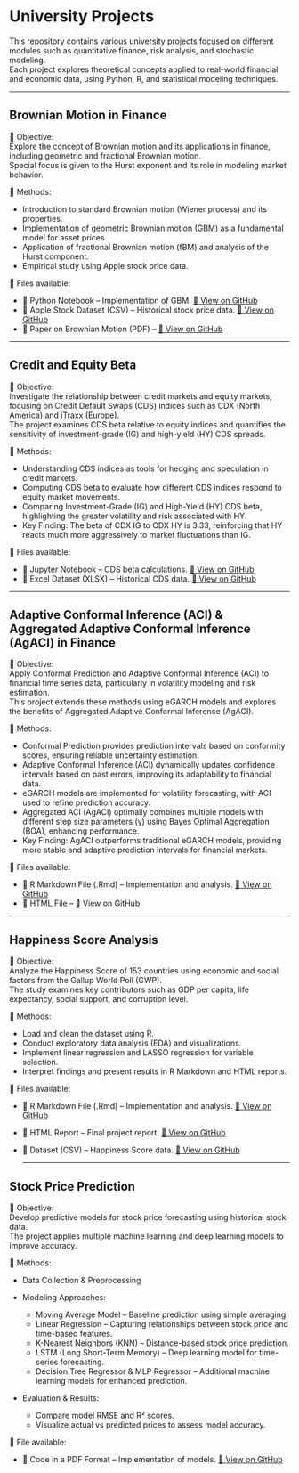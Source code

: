 #  University Projects
This repository contains various university projects focused on different modules such as quantitative finance, risk analysis, and stochastic modeling.  
Each project explores theoretical concepts applied to real-world financial and economic data, using Python, R, and statistical modeling techniques.

---

## Brownian Motion in Finance
📌 Objective:  
Explore the concept of Brownian motion and its applications in finance, including geometric and fractional Brownian motion.  
Special focus is given to the Hurst exponent and its role in modeling market behavior.

📌 Methods:
- Introduction to standard Brownian motion (Wiener process) and its properties.
- Implementation of geometric Brownian motion (GBM) as a fundamental model for asset prices.
- Application of fractional Brownian motion (fBM) and analysis of the Hurst component.
- Empirical study using Apple stock price data.

📌 Files available:
- 📂 Python Notebook – Implementation of GBM. [🔗 View on GitHub](https://github.com/ghazzoul12/University-project/blob/main/GBM.ipynb)  
- 📂 Apple Stock Dataset (CSV) – Historical stock price data. [🔗 View on GitHub](https://github.com/ghazzoul12/University-project/blob/main/AAPL.csv)  
- 📂 Paper on Brownian Motion (PDF) – [🔗 View on GitHub](https://github.com/ghazzoul12/University-project/blob/main/Brownian%20motion)  

---

##  Credit and Equity Beta
📌 Objective:  
Investigate the relationship between credit markets and equity markets, focusing on Credit Default Swaps (CDS) indices such as CDX (North America) and iTraxx (Europe).  
The project examines CDS beta relative to equity indices and quantifies the sensitivity of investment-grade (IG) and high-yield (HY) CDS spreads.

📌 Methods:
- Understanding CDS indices as tools for hedging and speculation in credit markets.
- Computing CDS beta to evaluate how different CDS indices respond to equity market movements.
- Comparing Investment-Grade (IG) and High-Yield (HY) CDS beta, highlighting the greater volatility and risk associated with HY.
- Key Finding: The beta of CDX IG to CDX HY is 3.33, reinforcing that HY reacts much more aggressively to market fluctuations than IG.

📌 Files available:
- 📂 Jupyter Notebook – CDS beta calculations. [🔗 View on GitHub](https://github.com/ghazzoul12/University-project/blob/main/Project_Creditandequitybeta.ipynb)  
- 📂 Excel Dataset (XLSX) – Historical CDS data. [🔗 View on GitHub](https://github.com/ghazzoul12/University-project/blob/main/HistoricalIndices.xlsx)  

---

##  Adaptive Conformal Inference (ACI) & Aggregated Adaptive Conformal Inference (AgACI) in Finance
📌 Objective:  
Apply Conformal Prediction and Adaptive Conformal Inference (ACI) to financial time series data, particularly in volatility modeling and risk estimation.  
This project extends these methods using eGARCH models and explores the benefits of Aggregated Adaptive Conformal Inference (AgACI).

📌 Methods:
- Conformal Prediction provides prediction intervals based on conformity scores, ensuring reliable uncertainty estimation.
- Adaptive Conformal Inference (ACI) dynamically updates confidence intervals based on past errors, improving its adaptability to financial data.
- eGARCH models are implemented for volatility forecasting, with ACI used to refine prediction accuracy.
- Aggregated ACI (AgACI) optimally combines multiple models with different step size parameters (γ) using Bayes Optimal Aggregation (BOA), enhancing performance.
- Key Finding: AgACI outperforms traditional eGARCH models, providing more stable and adaptive prediction intervals for financial markets.

📌 Files available:
- 📜 R Markdown File (.Rmd) – Implementation and analysis. [🔗 View on GitHub](https://github.com/ghazzoul12/University-project/blob/main/R%20markdown%20file%20for%20ACI%20AgACI)  
- 📜 HTML File – [🔗 View on GitHub](https://github.com/ghazzoul12/University-project/blob/main/ACI%20AgACI)  

---

##  Happiness Score Analysis
📌 Objective:  
Analyze the Happiness Score of 153 countries using economic and social factors from the Gallup World Poll (GWP).  
The study examines key contributors such as GDP per capita, life expectancy, social support, and corruption level.

📌 Methods:
- Load and clean the dataset using R.  
- Conduct exploratory data analysis (EDA) and visualizations.  
- Implement linear regression and LASSO regression for variable selection.  
- Interpret findings and present results in R Markdown and HTML reports.  

📌 Files available:
- 📜 R Markdown File (.Rmd) – Implementation and analysis. [🔗 View on GitHub](https://github.com/ghazzoul12/University-project/blob/main/Happiness%20score%20Project)  
- 📜 HTML Report – Final project report. [🔗 View on GitHub](https://github.com/ghazzoul12/University-project/blob/main/Happiness%20Score%20Analysis.html)  
- 📂 Dataset (CSV) – Happiness Score data. [🔗 View on GitHub](https://github.com/ghazzoul12/University-project/blob/main/data%20for%20Happiness%20score.csv)


  ---

## Stock Price Prediction
📌 Objective:  
Develop predictive models for stock price forecasting using historical stock data.  
The project applies multiple machine learning and deep learning models to improve accuracy.

📌 Methods:
- Data Collection & Preprocessing
- Modeling Approaches:
  - Moving Average Model – Baseline prediction using simple averaging.
  - Linear Regression – Capturing relationships between stock price and time-based features.
  - K-Nearest Neighbors (KNN) – Distance-based stock price prediction.
  - LSTM (Long Short-Term Memory) – Deep learning model for time-series forecasting.
  - Decision Tree Regressor & MLP Regressor – Additional machine learning models for enhanced prediction.

- Evaluation & Results:
  - Compare model RMSE and R² scores.
  - Visualize actual vs predicted prices to assess model accuracy.

📌 File available:
- 📂 Code in a PDF Format – Implementation of models. [🔗 View on GitHub](https://github.com/ghazzoul12/University-project/blob/main/The%20full%20code%20for%20Stockprice%20prediction.pdf)



